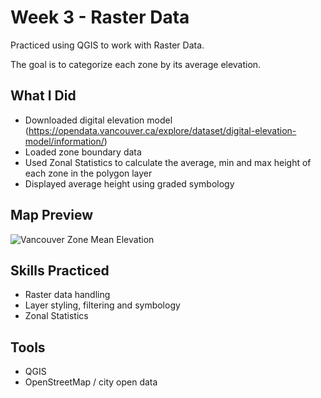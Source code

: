# Week 3 - Raster Data

Practiced using QGIS to work with Raster Data. 

The goal is to categorize each zone by its average elevation.

## What I Did
- Downloaded digital elevation model (https://opendata.vancouver.ca/explore/dataset/digital-elevation-model/information/)
- Loaded zone boundary data
- Used Zonal Statistics to calculate the average, min and max height of each zone in the polygon layer
- Displayed average height using graded symbology

## Map Preview
![Vancouver Zone Mean Elevation](print.png)

## Skills Practiced
- Raster data handling
- Layer styling, filtering and symbology
- Zonal Statistics

## Tools
- QGIS
- OpenStreetMap / city open data
